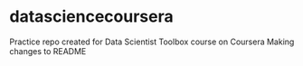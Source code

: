datasciencecoursera
===================

Practice repo created for Data Scientist Toolbox course on Coursera
Making changes to README